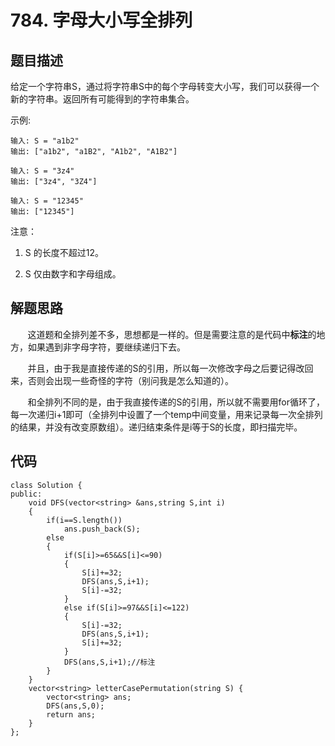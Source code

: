 # 784. 字母大小写全排列

## 题目描述
给定一个字符串S，通过将字符串S中的每个字母转变大小写，我们可以获得一个新的字符串。返回所有可能得到的字符串集合。
    
示例:
```
输入: S = "a1b2"
输出: ["a1b2", "a1B2", "A1b2", "A1B2"]

输入: S = "3z4"
输出: ["3z4", "3Z4"]

输入: S = "12345"
输出: ["12345"]
```
注意：
    
1. S 的长度不超过12。

2. S 仅由数字和字母组成。

## 解题思路
&#160; &#160; &#160; &#160;这道题和全排列差不多，思想都是一样的。但是需要注意的是代码中**标注**的地方，如果遇到非字母字符，要继续递归下去。
    
&#160; &#160; &#160; &#160;并且，由于我是直接传递的S的引用，所以每一次修改字母之后要记得改回来，否则会出现一些奇怪的字符（别问我是怎么知道的）。
    
&#160; &#160; &#160; &#160;和全排列不同的是，由于我直接传递的S的引用，所以就不需要用for循环了，每一次递归i+1即可（全排列中设置了一个temp中间变量，用来记录每一次全排列的结果，并没有改变原数组）。递归结束条件是i等于S的长度，即扫描完毕。

## 代码
```
class Solution {
public:
    void DFS(vector<string> &ans,string S,int i)
    {
        if(i==S.length())
            ans.push_back(S);
        else
        {
            if(S[i]>=65&&S[i]<=90)
            {
                S[i]+=32;
                DFS(ans,S,i+1);
                S[i]-=32;
            }
            else if(S[i]>=97&&S[i]<=122)
            {
                S[i]-=32;
                DFS(ans,S,i+1);
                S[i]+=32;
            }
            DFS(ans,S,i+1);//标注
        }            
    }
    vector<string> letterCasePermutation(string S) {
        vector<string> ans;
        DFS(ans,S,0);
        return ans;
    }
};
```